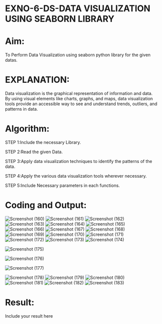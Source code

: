 # EXNO-6-DS-DATA VISUALIZATION USING SEABORN LIBRARY

# Aim:
  To Perform Data Visualization using seaborn python library for the given datas.

# EXPLANATION:
Data visualization is the graphical representation of information and data. By using visual elements like charts, graphs, and maps, data visualization tools provide an accessible way to see and understand trends, outliers, and patterns in data.

# Algorithm:
STEP 1:Include the necessary Library.

STEP 2:Read the given Data.

STEP 3:Apply data visualization techniques to identify the patterns of the data.

STEP 4:Apply the various data visualization tools wherever necessary.

STEP 5:Include Necessary parameters in each functions.

# Coding and Output:
![Screenshot (160)](https://github.com/user-attachments/assets/61ad17dc-a6dd-487d-9013-d58c29a1571b)
![Screenshot (161)](https://github.com/user-attachments/assets/71bf1810-c72a-4583-a8f2-022171dbb54e)
![Screenshot (162)](https://github.com/user-attachments/assets/3316f7b3-bbf8-467b-a2c6-551aff767b4d)
![Screenshot (163)](https://github.com/user-attachments/assets/0a9bfaed-0ea5-436a-8be9-2bd3523652cc)
![Screenshot (164)](https://github.com/user-attachments/assets/71cab700-decb-4d7c-be0b-0e7239cf30b9)
![Screenshot (165)](https://github.com/user-attachments/assets/0a1f65f0-d96a-4952-bbfc-3fd908303a9d)
![Screenshot (166)](https://github.com/user-attachments/assets/b5355511-939b-4aca-bd68-19ac6ae5e200)
![Screenshot (167)](https://github.com/user-attachments/assets/d27b011e-138e-4bac-b571-1256b8f7bdda)
![Screenshot (168)](https://github.com/user-attachments/assets/37fecd3d-365d-4982-8bc8-e4f967bdc9fb)
![Screenshot (169)](https://github.com/user-attachments/assets/d7da689a-48ad-4e1a-9874-ada3115acf74)
![Screenshot (170)](https://github.com/user-attachments/assets/5963bb97-8295-4d6e-a972-af72e770c571)
![Screenshot (171)](https://github.com/user-attachments/assets/7aa0c5b5-a802-4045-9304-ed681b7ea725)
![Screenshot (172)](https://github.com/user-attachments/assets/1cb5ec76-d82c-423f-b3af-24e7d662babb)
![Screenshot (173)](https://github.com/user-attachments/assets/0687fc82-8c47-4cd8-a4c8-b97970580943)
![Screenshot (174)](https://github.com/user-attachments/assets/6a5071aa-c760-4e36-b8fa-776551ccfcec)

![Screenshot (175)](https://github.com/user-attachments/assets/b46fc064-7604-4e89-a1e0-4c102bd265ff)

![Screenshot (176)](https://github.com/user-attachments/assets/88614cb3-e8a2-4715-b44a-78b80361b7a5)

![Screenshot (177)](https://github.com/user-attachments/assets/195a83b0-d92d-4da6-b51b-59e96f702895)

![Screenshot (178)](https://github.com/user-attachments/assets/ceaf4a69-c0f8-4429-9cff-f3b6e5bf64d0)
![Screenshot (179)](https://github.com/user-attachments/assets/007cab5e-2962-47c9-91c4-cd2d1496acab)
![Screenshot (180)](https://github.com/user-attachments/assets/c9ea20be-217d-4bf8-b04f-f8efa1aeb281)
![Screenshot (181)](https://github.com/user-attachments/assets/ddb94390-472b-4541-8d86-03f67c56c93d)
![Screenshot (182)](https://github.com/user-attachments/assets/ca1fb286-c02f-41ca-89ea-0c08326caddb)
![Screenshot (183)](https://github.com/user-attachments/assets/055231b3-55e5-4a3d-8ae8-23fd3e7246a7)


















# Result:
 Include your result here
